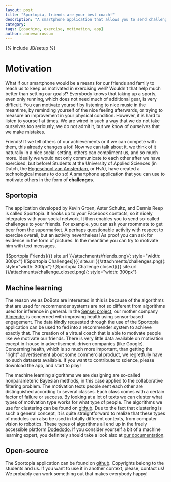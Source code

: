 ```yaml
---
layout: post
title: "Sportopia, friends are your best coach!"
description: "A smartphone application that allows you to send challenges to your friends"
category: 
tags: [coaching, exercise, motivation, app]
author: annevanrossum
---
```

{% include JB/setup %}

# Motivation

What if our smartphone would be a means for our friends and family to reach us to keep us motivated in exercising well? Wouldn't that help much better than setting our goals!? Everybody knows that taking up a sports, even only running, which does not need much of additional gear, is very difficult. You can motivate yourself by listening to nice music in the meantime, by reminding yourself of the nice feeling afterwards, or trying to measure an improvement in your physical condition. However, it is hard to listen to yourself at times. We are wired in such a way that we do not take ourselves too seriously, we do not admit it, but we know of ourselves that we make mistakes.

Friends! If we tell others of our achievements or if we can compete with them, this already changes a lot! Now we can talk about it, we think of it naturally in a nice social setting, others can compliment us, and so much more. Ideally we would not only communicate to each other after we have exercised, but before! Students at the University of Applied Sciences (in Dutch, the [Hogeschool van Amsterdam](http://hva.nl), or HvA), have created a technological means to do so! A smartphone application that you can use to motivate others in the form of **challenges**.

## Sportopia

The application developed by Kevin Groen, Aster Schultz, and Dennis Reep is called Sportopia. It hooks up to your Facebook contacts, so it nicely integrates with your social network. It then enables you to send so-called challenges to your friends. For example, you can ask your roommate to get beer from the supermarket. A perhaps questionable activity with respect to exercise overall, but an activity nevertheless! As proof you can ask for evidence in the form of pictures. In the meantime you can try to motivate him with text messages.

![Sportopia Friends]({{ site.url }}/attachments/friends.png){: style="width: 300px"}
![Sportopia Challenges]({{ site.url }}/attachments/challenges.png){: style="width: 300px"}
![Sportopia Challenge closed]({{ site.url }}/attachments/challenge_closed.png){: style="width: 300px"}

## Machine learning

The reason we as DoBots are interested in this is because of the algorithms that are used for recommender systems are not so different from algorithms used for inference in general. In the [Sensei project](http://www.commit-nl.nl/projects/sensei-sensor-based-engagement-for-improved-health), our mother company [Almende](http://almende.com), is concerned with improving health using sensor-based engagement. The data kindly requested through the use of the Sportopia application can be used to fed into a recommender system to achieve exactly that. The creation of a virtual coach that is able to motivate people like we motivate our friends. There is very little data available on motivation except in-house in advertisement-driven companies (like Google). Concerning health, which is so much more important, than getting the "right" advertisement about some commercial product, we regretfully have no such datasets available. If you want to contribute to science, please download the app, and start to play!

The machine learning algorithms we are designing are so-called nonparameteric Bayesian methods, in this case applied to the collaborative filtering problem. The motivation texts people sent each other are distinguished according to several classes. Each class comes with a certain factor of failure or success. By looking at a lot of texts we can cluster what types of motivation type works for what type of people. The algorithms we use for clustering can be found on [github](https://github.com/mrquincle/aim_modules). Due to the fact that clustering is such a general concept, it is quite straightforward to realize that these types of modules can also be used in totally different contexts, from computer vision to robotics. These types of algorithms all end up in the freely accessible platform [Dodedodo](http://www.dodedodo.com/). If you consider yourself a bit of a machine learning expert, you definitely should take a look also at [our documentation](https://dobots.github.io/aim/).

## Open-source

The Sportopia application can be found on [github](https://github.com/almende/motivator). Copyrights belong to the students and us. If you want to use it in another context, please, contact us! We probably can work something out that makes everybody happy!

